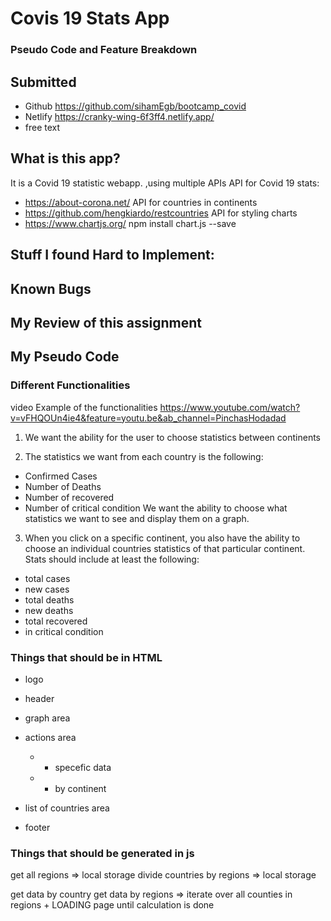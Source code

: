 # Covis 19 Stats App 
### Pseudo Code and Feature Breakdown

## Submitted 
- Github
https://github.com/sihamEgb/bootcamp_covid
- Netlify
https://cranky-wing-6f3ff4.netlify.app/
- free text

## What is this app?
It is a Covid 19 statistic webapp.
,using multiple APIs
API for Covid 19 stats:
- https://about-corona.net/
API for countries in continents
- https://github.com/hengkiardo/restcountries
API for styling charts
- https://www.chartjs.org/
npm install chart.js --save

## Stuff I found Hard to Implement:

## Known Bugs

## My Review of this assignment


## My Pseudo Code 


### Different Functionalities
video Example of the functionalities
https://www.youtube.com/watch?v=vFHQOUn4ie4&feature=youtu.be&ab_channel=PinchasHodadad

1. We want the ability for the user to choose statistics between continents

2. The statistics we want from each country is the following:
- Confirmed Cases
- Number of Deaths
- Number of recovered
- Number of critical condition
We want the ability to choose what statistics we want to see and display them
on a graph.

3. When you click on a specific continent, you also have the ability to choose
an individual countries statistics of that particular continent. Stats should
include at least the following:
- total cases
- new cases
- total deaths
- new deaths
- total recovered
- in critical condition

### Things that should be in HTML
-  logo
- header 
- graph area
- actions area
	- - specefic data
	- - by continent
- list of countries area

- footer

### Things that should be generated in js

get all regions => local storage
divide countries by regions => local storage

get data by country
get data by regions => iterate over all counties in regions + LOADING page until calculation is done